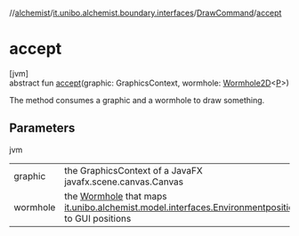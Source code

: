 //[alchemist](../../../index.md)/[it.unibo.alchemist.boundary.interfaces](../index.md)/[DrawCommand](index.md)/[accept](accept.md)

# accept

[jvm]\
abstract fun [accept](accept.md)(graphic: GraphicsContext, wormhole: [Wormhole2D](../../it.unibo.alchemist.boundary.wormhole.interfaces/-wormhole2-d/index.md)<[P](../../it.unibo.alchemist.boundary.gui.effects.json/-effect-group-adapter/index.md)>)

The method consumes a graphic and a wormhole to draw something.

## Parameters

jvm

| | |
|---|---|
| graphic | the GraphicsContext of a JavaFX javafx.scene.canvas.Canvas |
| wormhole | the [Wormhole](../../it.unibo.alchemist.boundary.wormhole.interfaces/-wormhole2-d/index.md) that maps [it.unibo.alchemist.model.interfaces.Environment](../../it.unibo.alchemist.model.interfaces/-environment/index.md)[positions](../../it.unibo.alchemist.model.interfaces/-position/index.md) to GUI positions |
